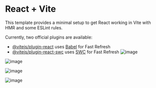# React + Vite

This template provides a minimal setup to get React working in Vite with HMR and some ESLint rules.

Currently, two official plugins are available:

- [@vitejs/plugin-react](https://github.com/vitejs/vite-plugin-react/blob/main/packages/plugin-react/README.md) uses [Babel](https://babeljs.io/) for Fast Refresh
- [@vitejs/plugin-react-swc](https://github.com/vitejs/vite-plugin-react-swc) uses [SWC](https://swc.rs/) for Fast Refresh
![image](https://github.com/Sampada067/Portfolio/assets/116243372/a0120da1-4e4c-4cf5-a0d7-01a290d8171e)

![image](https://github.com/Sampada067/Portfolio/assets/116243372/dcc7b2a0-22ef-4604-9ee2-1b59d46f10f8)

![image](https://github.com/Sampada067/Portfolio/assets/116243372/d7f25405-92bd-4145-90d7-5e513f238165)

![image](https://github.com/Sampada067/Portfolio/assets/116243372/03330ff9-c44c-4ea1-b1d0-f57da32bcc4d)



